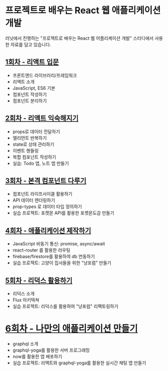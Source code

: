 # 프로젝트로 배우는 React 웹 애플리케이션 개발

러닛에서 진행하는 "프로젝트로 배우는 React 웹 어플리케이션 개발" 스터디에서 사용한 자료를 담고 있습니다.

## [1회차 - 리액트 입문](./Lecture1/README.md)

- 프론트엔드 라이브러리/프레임워크
- 리액트 소개
- JavaScript, ES6 기본
- 컴포넌트 작성하기
- 컴포넌트 분리하기

## [2회차 - 리액트 익숙해지기](./Lecture2/README.md)

- props로 데이터 전달하기
- 엘리먼트 반복하기
- state로 상태 관리하기
- 이벤트 핸들링
- 복합 컴포넌트 작성하기
- 실습: Todo 앱, 노트 앱 만들기

## [3회차 -  본격 컴포넌트 다루기](./Lecture3/README.md)

- 컴포넌트 라이프사이클 활용하기
- API 데이터 렌더링하기
- prop-types 로 데이터 타입 정의하기
- 실습 프로젝트: 포켓몬 API를 활용한 포켓몬도감 만들기

## [4회차 - 애플리케이션 제작하기](./Lecture4/README.md)

- JavaScript 비동기 통신: promise, async/await
- react-router 를 활용한 라우팅
- firebase/firestore를 활용하여 db 연동하기
- 실습 프로젝트: 고양이 집사들을 위한 "냥포럼" 만들기

## [5회차 - 리덕스 활용하기](./Lecture5/README.md)

- 리덕스 소개
- Flux 아키텍쳐
- 실습 프로젝트: 리덕스를 활용하여 "냥포럼" 리팩토링하기

# [6회차 - 나만의 애플리케이션 만들기](./Lecture6/README.md)

- graphql 소개
- graphql-yoga를 활용한 서버 프로그래밍
- now를 활용한 앱 배포하기
- 실습 프로젝트: 리액트와 graphql-yoga를 활용한 실시간 채팅 앱 만들기

